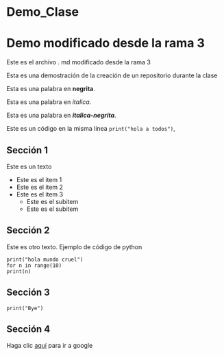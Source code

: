 # Demo_Clase

# Demo modificado desde la rama 3

Este es el archivo . md modificado desde la rama 3


Esta es una demostración de la creación de un repositorio durante la clase

Esta es una palabra en **negrita**.

Esta es una palabra en *italica*.

Esta es una palabra en ***italica-negrita***.

Este es un código en la misma línea `print("hola a todos")`,

## Sección 1

Este es un texto

* Este es el item 1
* Este es el item 2
* Este es el item 3
  * Este es el subitem
  * Este es el subitem

## Sección 2

Este es otro texto. Ejemplo de código de python

    print("hola mundo cruel")
    for n in range(10)
    print(n)

## Sección 3

    print("Bye")
    
## Sección 4

Haga clic [aquí](https://google.com) para ir a google


